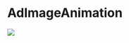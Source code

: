 # AdImageAnimation
![](https://github.com/YoungCarmen/AdImageAnimation/blob/master/CarmenLaunchImageView/Untitled2.gif)
